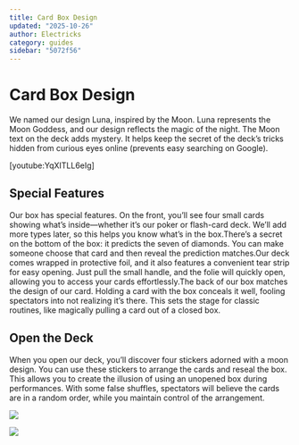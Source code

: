 ```yaml
---
title: Card Box Design
updated: "2025-10-26"
author: Electricks
category: guides
sidebar: "5072f56"
---
```


# Card Box Design

We named our design Luna, inspired by the Moon. Luna represents the Moon Goddess, and our design reflects the magic of the night. The Moon text on the deck adds mystery. It helps keep the secret of the deck’s tricks hidden from curious eyes online (prevents easy searching on Google).

[youtube:YqXITLL6eIg]

## Special Features

Our box has special features. On the front, you’ll see four small cards showing what’s inside—whether it’s our poker or flash-card deck. We’ll add more types later, so this helps you know what’s in the box.There’s a secret on the bottom of the box: it predicts the seven of diamonds. You can make someone choose that card and then reveal the prediction matches.Our deck comes wrapped in protective foil, and it also features a convenient tear strip for easy opening. Just pull the small handle, and the folie will quickly open, allowing you to access your cards effortlessly.The back of our box matches the design of our card. Holding a card with the box conceals it well, fooling spectators into not realizing it’s there. This sets the stage for classic routines, like magically pulling a card out of a closed box.

## Open the Deck

When you open our deck, you’ll discover four stickers adorned with a moon design. You can use these stickers to arrange the cards and reseal the box. This allows you to create the illusion of using an unopened box during performances. With some false shuffles, spectators will believe the cards are in a random order, while you maintain control of the arrangement.

![](https://electricks.info/wp-content/uploads/2024/05/05-1024x576.jpg)

![](https://electricks.info/wp-content/uploads/2024/05/06-1024x575.jpg)
